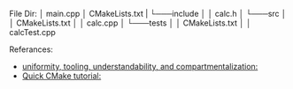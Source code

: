 File Dir:
    │   main.cpp
    │   CMakeLists.txt
    |   └───include
    │       │   calc.h
    │   └───src
    │       │   CMakeLists.txt
    │       │   calc.cpp
    │   └───tests
    │       │   CMakeLists.txt
    │       │   calcTest.cpp








Referances:
- [uniformity, tooling, understandability, and compartmentalization:]( https://api.csswg.org/bikeshed/?force=1&url=https://raw.githubusercontent.com/vector-of-bool/pitchfork/develop/data/spec.bs#tld)
- [Quick CMake tutorial:](https://www.jetbrains.com/help/clion/2023.1/quick-cmake-tutorial.html#new-project) 
